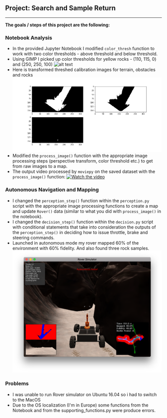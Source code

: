 ## Project: Search and Sample Return

---

**The goals / steps of this project are the following:**  

### Notebook Analysis
- In the provided Jupyter Notebook I modified ``color_thresh`` function to work with two color thresholds - above threshold and below threshold.
- Using GIMP I picked up color thresholds for yellow rocks - (110, 115, 0) and (250, 250, 100)
![alt text][image3]
- Here is transformed threshed calibration images for terrain, obstacles and rocks 
![alt text][image1]
- Modified the `process_image()` function with the appropriate image processing steps (perspective transform, color threshold etc.) to get from raw images to a map.
- The output video processed by `moviepy` on the saved dataset with the `process_image()` function:
[![Watch the video](./calibration_images/example_rock1.jpg)](./output/test_mapping.mp4)

### Autonomous Navigation and Mapping
* I changed the `perception_step()` function within the `perception.py` script with the appropriate image processing functions to create a map and update `Rover()` data (similar to what you did with `process_image()` in the notebook). 
* I changed the `decision_step()` function within the `decision.py` script with conditional statements that take into consideration the outputs of the `perception_step()` in deciding how to issue throttle, brake and steering commands.   
* Launched in autonomous mode my rover mapped 60% of the environment with 60% fidelity. And also found three rock samples.
![alt text][image2]

### Problems 
* I was unable to run Rover simulator on Ubuntu 16.04 so i had to switch to the MacOS
* Due to the OS localization (I'm in Europe) some functions from the Notebook and from the supporting_functions.py were produce errors. 

[//]: # (Image References)
[image1]: ./output/warped_threshed.jpg
[image2]: ./output/autonomous.png
[image3]: ./calibration_images/example_rock1.jpg 

